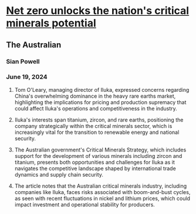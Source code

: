 # [Net zero unlocks the nation's critical minerals potential](https://advance.lexis.com/api/document?collection=news&id=urn:contentItem:6C8V-6451-JD3N-500M-00000-00&context=1519360)
## The Australian
### Sian Powell
### June 19, 2024

1. Tom O'Leary, managing director of Iluka, expressed concerns regarding China's overwhelming dominance in the heavy rare earths market, highlighting the implications for pricing and production supremacy that could affect Iluka's operations and competitiveness in the industry.

2. Iluka's interests span titanium, zircon, and rare earths, positioning the company strategically within the critical minerals sector, which is increasingly vital for the transition to renewable energy and national security.

3. The Australian government's Critical Minerals Strategy, which includes support for the development of various minerals including zircon and titanium, presents both opportunities and challenges for Iluka as it navigates the competitive landscape shaped by international trade dynamics and supply chain security.

4. The article notes that the Australian critical minerals industry, including companies like Iluka, faces risks associated with boom-and-bust cycles, as seen with recent fluctuations in nickel and lithium prices, which could impact investment and operational stability for producers.
